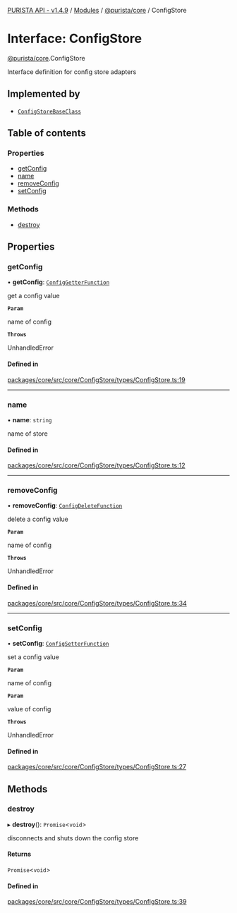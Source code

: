 [PURISTA API - v1.4.9](../README.md) / [Modules](../modules.md) / [@purista/core](../modules/purista_core.md) / ConfigStore

# Interface: ConfigStore

[@purista/core](../modules/purista_core.md).ConfigStore

Interface definition for config store adapters

## Implemented by

- [`ConfigStoreBaseClass`](../classes/purista_core.ConfigStoreBaseClass.md)

## Table of contents

### Properties

- [getConfig](purista_core.ConfigStore.md#getconfig)
- [name](purista_core.ConfigStore.md#name)
- [removeConfig](purista_core.ConfigStore.md#removeconfig)
- [setConfig](purista_core.ConfigStore.md#setconfig)

### Methods

- [destroy](purista_core.ConfigStore.md#destroy)

## Properties

### getConfig

• **getConfig**: [`ConfigGetterFunction`](../modules/purista_core.md#configgetterfunction)

get a config value

**`Param`**

name of config

**`Throws`**

UnhandledError

#### Defined in

[packages/core/src/core/ConfigStore/types/ConfigStore.ts:19](https://github.com/sebastianwessel/purista/blob/dde9cc6/packages/core/src/core/ConfigStore/types/ConfigStore.ts#L19)

___

### name

• **name**: `string`

name of store

#### Defined in

[packages/core/src/core/ConfigStore/types/ConfigStore.ts:12](https://github.com/sebastianwessel/purista/blob/dde9cc6/packages/core/src/core/ConfigStore/types/ConfigStore.ts#L12)

___

### removeConfig

• **removeConfig**: [`ConfigDeleteFunction`](../modules/purista_core.md#configdeletefunction)

delete a config value

**`Param`**

name of config

**`Throws`**

UnhandledError

#### Defined in

[packages/core/src/core/ConfigStore/types/ConfigStore.ts:34](https://github.com/sebastianwessel/purista/blob/dde9cc6/packages/core/src/core/ConfigStore/types/ConfigStore.ts#L34)

___

### setConfig

• **setConfig**: [`ConfigSetterFunction`](../modules/purista_core.md#configsetterfunction)

set a config value

**`Param`**

name of config

**`Param`**

value of config

**`Throws`**

UnhandledError

#### Defined in

[packages/core/src/core/ConfigStore/types/ConfigStore.ts:27](https://github.com/sebastianwessel/purista/blob/dde9cc6/packages/core/src/core/ConfigStore/types/ConfigStore.ts#L27)

## Methods

### destroy

▸ **destroy**(): `Promise`<`void`\>

disconnects and shuts down the config store

#### Returns

`Promise`<`void`\>

#### Defined in

[packages/core/src/core/ConfigStore/types/ConfigStore.ts:39](https://github.com/sebastianwessel/purista/blob/dde9cc6/packages/core/src/core/ConfigStore/types/ConfigStore.ts#L39)
